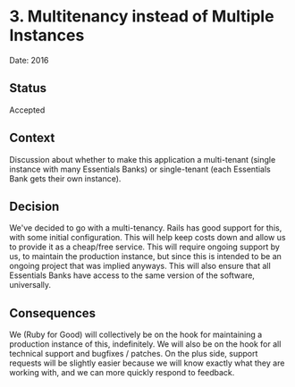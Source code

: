 # 3. Multitenancy instead of Multiple Instances

Date: 2016

## Status

Accepted

## Context

Discussion about whether to make this application a multi-tenant (single instance with many Essentials Banks) or single-tenant (each Essentials Bank gets their own instance).

## Decision

We've decided to go with a multi-tenancy. Rails has good support for this, with some initial configuration. This will help keep costs down and allow us to provide it as a cheap/free service. This will require ongoing support by us, to maintain the production instance, but since this is intended to be an ongoing project that was implied anyways. This will also ensure that all Essentials Banks have access to the same version of the software, universally.

## Consequences

We (Ruby for Good) will collectively be on the hook for maintaining a production instance of this, indefinitely. We will also be on the hook for all technical support and bugfixes / patches. On the plus side, support requests will be slightly easier because we will know exactly what they are working with, and we can more quickly respond to feedback.
